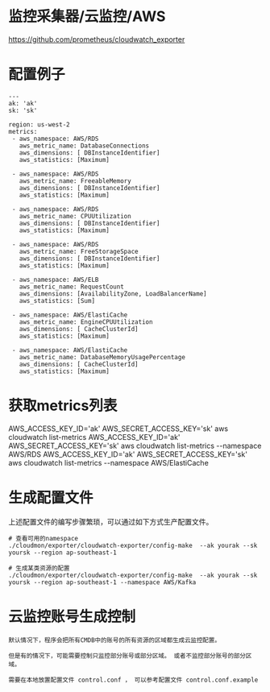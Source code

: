 # 监控采集器/云监控/AWS

https://github.com/prometheus/cloudwatch_exporter

# 配置例子
```
---
ak: 'ak'
sk: 'sk'

region: us-west-2
metrics:
 - aws_namespace: AWS/RDS
   aws_metric_name: DatabaseConnections
   aws_dimensions: [ DBInstanceIdentifier]
   aws_statistics: [Maximum]

 - aws_namespace: AWS/RDS
   aws_metric_name: FreeableMemory
   aws_dimensions: [ DBInstanceIdentifier]
   aws_statistics: [Maximum]

 - aws_namespace: AWS/RDS
   aws_metric_name: CPUUtilization
   aws_dimensions: [ DBInstanceIdentifier]
   aws_statistics: [Maximum]

 - aws_namespace: AWS/RDS
   aws_metric_name: FreeStorageSpace
   aws_dimensions: [ DBInstanceIdentifier]
   aws_statistics: [Maximum]

 - aws_namespace: AWS/ELB
   aws_metric_name: RequestCount
   aws_dimensions: [AvailabilityZone, LoadBalancerName]
   aws_statistics: [Sum]

 - aws_namespace: AWS/ElastiCache
   aws_metric_name: EngineCPUUtilization
   aws_dimensions: [ CacheClusterId]
   aws_statistics: [Maximum]

 - aws_namespace: AWS/ElastiCache
   aws_metric_name: DatabaseMemoryUsagePercentage
   aws_dimensions: [ CacheClusterId]
   aws_statistics: [Maximum]

```
# 获取metrics列表
AWS_ACCESS_KEY_ID='ak' AWS_SECRET_ACCESS_KEY='sk' aws cloudwatch list-metrics
AWS_ACCESS_KEY_ID='ak' AWS_SECRET_ACCESS_KEY='sk' aws cloudwatch list-metrics --namespace AWS/RDS
AWS_ACCESS_KEY_ID='ak' AWS_SECRET_ACCESS_KEY='sk' aws cloudwatch list-metrics --namespace AWS/ElastiCache

# 生成配置文件

上述配置文件的编写步骤繁琐，可以通过如下方式生产配置文件。

```
# 查看可用的namespace
./cloudmon/exporter/cloudwatch-exporter/config-make  --ak yourak --sk yoursk --region ap-southeast-1

# 生成某类资源的配置
./cloudmon/exporter/cloudwatch-exporter/config-make  --ak yourak --sk yoursk --region ap-southeast-1 --namespace AWS/Kafka
```

# 云监控账号生成控制

```
默认情况下，程序会把所有CMDB中的账号的所有资源的区域都生成云监控配置。

但是有的情况下，可能需要控制只监控部分账号或部分区域。 或者不监控部分账号的部分区域。

需要在本地放置配置文件 control.conf ， 可以参考配置文件 control.conf.example

```
